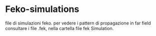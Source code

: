 # Feko-simulations
file di simulazioni feko. per vedere i pattern di propagazione in far field consultare i file .fek, nella cartella file fek Simulation.
